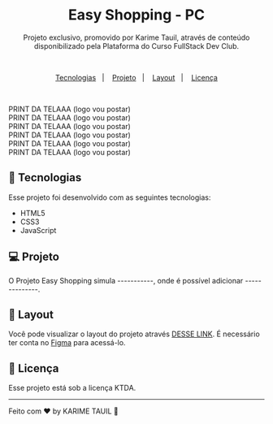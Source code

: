 <h1 align="center"> Easy Shopping - PC</h1>

<p align="center">Projeto exclusivo, promovido por Karime Tauil, através de conteúdo disponibilizado pela Plataforma do Curso FullStack Dev Club.</p>

<br>

<p align="center">
  <a href="#-tecnologias">Tecnologias</a>&nbsp;&nbsp;&nbsp;|&nbsp;&nbsp;&nbsp;
  <a href="#-projeto">Projeto</a>&nbsp;&nbsp;&nbsp;|&nbsp;&nbsp;&nbsp;
  <a href="#-layout">Layout</a>&nbsp;&nbsp;&nbsp;|&nbsp;&nbsp;&nbsp;
  <a href="#memo-licença">Licença</a>
</p>
    
<br>

PRINT DA TELAAA (logo vou postar)
<br>
PRINT DA TELAAA (logo vou postar)
<br>
PRINT DA TELAAA (logo vou postar)
<br>
PRINT DA TELAAA (logo vou postar)
<br>
PRINT DA TELAAA (logo vou postar)
<br>
PRINT DA TELAAA (logo vou postar)


## 🚀 Tecnologias

Esse projeto foi desenvolvido com as seguintes tecnologias:

- HTML5
- CSS3
- JavaScript 

## 💻 Projeto

O Projeto Easy Shopping simula -----------, onde é possível adicionar --------------.

## 🔖 Layout

Você pode visualizar o layout do projeto através [DESSE LINK](https://www.figma.com/file/gpqavL469k0pPUGOmAQEM9/Explorer-Lab-%2301/duplicate). É necessário ter conta no [Figma](https://figma.com) para acessá-lo.

## :memo: Licença

Esse projeto está sob a licença KTDA.

---

Feito com ♥ by KARIME TAUIL :wave:  
